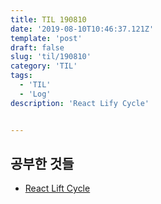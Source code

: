 ```yaml
---
title: TIL 190810 
date: '2019-08-10T10:46:37.121Z'
template: 'post'
draft: false
slug: 'til/190810'
category: 'TIL'
tags:
  - 'TIL'
  - 'Log'
description: 'React Lify Cycle'


---
```


## 공부한 것들

- [React Lift Cycle](https://reactjs.org/docs/react-component.html)

